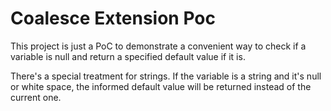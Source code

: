 # Coalesce Extension Poc
This project is just a PoC to demonstrate a convenient way to check if a variable is null and return a specified default value if it is.

There's a special treatment for strings. If the variable is a string and it's null or white space, the informed default value will be returned instead of the current one.